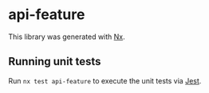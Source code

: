 # api-feature

This library was generated with [Nx](https://nx.dev).

## Running unit tests

Run `nx test api-feature` to execute the unit tests via [Jest](https://jestjs.io).
